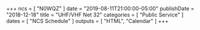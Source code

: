 +++
ncs = [ "N0WQZ" ]
date = "2019-08-11T21:00:00-05:00"
publishDate = "2018-12-18"
title = "UHF/VHF Net 32"
categories = [ "Public Service" ]
dates = [ "NCS Schedule" ]
outputs = [ "HTML", "Calendar" ]
+++
